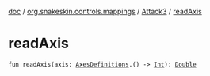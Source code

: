 [doc](../../index.md) / [org.snakeskin.controls.mappings](../index.md) / [Attack3](index.md) / [readAxis](./read-axis.md)

# readAxis

`fun readAxis(axis: `[`AxesDefinitions`](-mapping-definitions/-axes-definitions/index.md)`.() -> `[`Int`](https://kotlinlang.org/api/latest/jvm/stdlib/kotlin/-int/index.html)`): `[`Double`](https://kotlinlang.org/api/latest/jvm/stdlib/kotlin/-double/index.html)